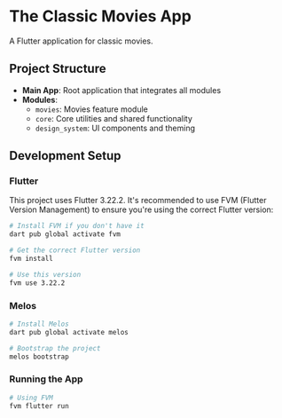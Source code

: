 # The Classic Movies App

A Flutter application for classic movies.

## Project Structure

- **Main App**: Root application that integrates all modules
- **Modules**:
  - `movies`: Movies feature module
  - `core`: Core utilities and shared functionality
  - `design_system`: UI components and theming

## Development Setup

### Flutter

This project uses Flutter 3.22.2. It's recommended to use FVM (Flutter Version Management) to ensure you're using the correct Flutter version:

```bash
# Install FVM if you don't have it
dart pub global activate fvm

# Get the correct Flutter version
fvm install

# Use this version
fvm use 3.22.2
```

### Melos

```bash
# Install Melos
dart pub global activate melos

# Bootstrap the project
melos bootstrap
```

### Running the App

```bash
# Using FVM
fvm flutter run
```